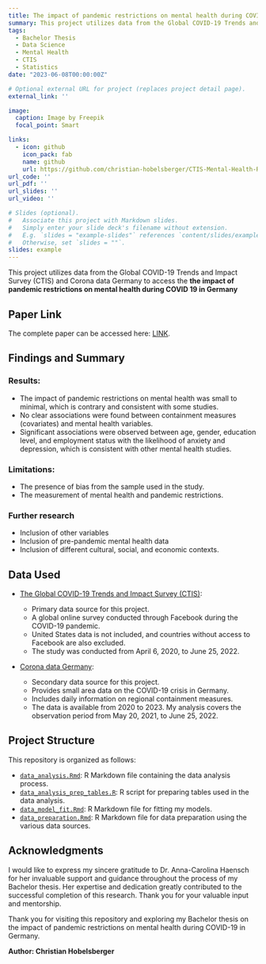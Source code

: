 ```yaml
---
title: The impact of pandemic restrictions on mental health during COVID 19 in Germany (Bachelor Thesis)
summary: This project utilizes data from the Global COVID-19 Trends and Impact Survey (CTIS) and Corona data Germany to access the the impact of pandemic restrictions on mental health during COVID 19 in Germany.
tags:
  - Bachelor Thesis
  - Data Science
  - Mental Health
  - CTIS
  - Statistics
date: "2023-06-08T00:00:00Z"

# Optional external URL for project (replaces project detail page).
external_link: ''

image:
  caption: Image by Freepik
  focal_point: Smart

links:
  - icon: github
    icon_pack: fab
    name: github
    url: https://github.com/christian-hobelsberger/CTIS-Mental-Health-Restrictions
url_code: ''
url_pdf: ''
url_slides: ''
url_video: ''

# Slides (optional).
#   Associate this project with Markdown slides.
#   Simply enter your slide deck's filename without extension.
#   E.g. `slides = "example-slides"` references `content/slides/example-slides.md`.
#   Otherwise, set `slides = ""`.
slides: example
---
```

This project utilizes data from the Global COVID-19 Trends and Impact Survey (CTIS) and Corona data Germany to access the **the impact of pandemic restrictions on mental health during COVID 19 in Germany**

## Paper Link

The complete paper can be accessed here: [LINK]().

## Findings and Summary

### Results:

- The impact of pandemic restrictions on mental health was small to minimal, which is contrary and consistent with some studies.
- No clear associations were found between containment measures (covariates) and mental health variables.
- Significant associations were observed between age, gender, education level, and employment status with the likelihood of anxiety and depression, which is consistent with other mental health studies.

### Limitations:

- The presence of bias from the sample used in the study.
- The measurement of mental health and pandemic restrictions.

### Further research
- Inclusion of other variables
- Inclusion of pre-pandemic mental health data
- Inclusion of different cultural, social, and economic contexts.

## Data Used

- [The Global COVID-19 Trends and Impact Survey (CTIS)](https://covidmap.umd.edu/):
  - Primary data source for this project.
  - A global online survey conducted through Facebook during the COVID-19 pandemic.
  - United States data is not included, and countries without access to Facebook are also excluded.
  - The study was conducted from April 6, 2020, to June 25, 2022.

- [Corona data Germany](https://www.corona-daten-deutschland.de/):
  - Secondary data source for this project.
  - Provides small area data on the COVID-19 crisis in Germany.
  - Includes daily information on regional containment measures.
  - The data is available from 2020 to 2023.
My analysis covers the observation period from May 20, 2021, to June 25, 2022.

## Project Structure

This repository is organized as follows:
- [`data_analysis.Rmd`](data_analysis.Rmd): R Markdown file containing the data analysis process.
- [`data_analysis_prep_tables.R`](data_analysis_prep_tables.R): R script for preparing tables used in the data analysis.
- [`data_model_fit.Rmd`](data_model_fit.Rmd): R Markdown file for fitting my models.
- [`data_preparation.Rmd`](data_preparation.Rmd): R Markdown file for data preparation using the various data sources.

## Acknowledgments

I would like to express my sincere gratitude to Dr. Anna-Carolina Haensch for her invaluable support and guidance throughout the process of my Bachelor thesis. Her expertise and dedication greatly contributed to the successful completion of this research. Thank you for your valuable input and mentorship.

Thank you for visiting this repository and exploring my Bachelor thesis on the impact of pandemic restrictions on mental health during COVID-19 in Germany.

**Author: Christian Hobelsberger**